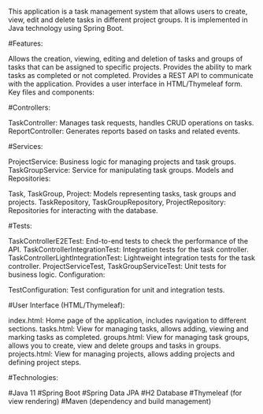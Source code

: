 This application is a task management system that allows users to create, view, edit and delete tasks in different project groups. It is implemented in Java technology using Spring Boot.

#Features:

Allows the creation, viewing, editing and deletion of tasks and groups of tasks that can be assigned to specific projects.
Provides the ability to mark tasks as completed or not completed.
Provides a REST API to communicate with the application.
Provides a user interface in HTML/Thymeleaf form.
Key files and components:

#Controllers:

TaskController: Manages task requests, handles CRUD operations on tasks.
ReportController: Generates reports based on tasks and related events.

#Services:

ProjectService: Business logic for managing projects and task groups.
TaskGroupService: Service for manipulating task groups.
Models and Repositories:

Task, TaskGroup, Project: Models representing tasks, task groups and projects.
TaskRepository, TaskGroupRepository, ProjectRepository: Repositories for interacting with the database.

#Tests:

TaskControllerE2ETest: End-to-end tests to check the performance of the API.
TaskControllerIntegrationTest: Integration tests for the task controller.
TaskControllerLightIntegrationTest: Lightweight integration tests for the task controller.
ProjectServiceTest, TaskGroupServiceTest: Unit tests for business logic.
Configuration:

TestConfiguration: Test configuration for unit and integration tests.

#User Interface (HTML/Thymeleaf):

index.html: Home page of the application, includes navigation to different sections.
tasks.html: View for managing tasks, allows adding, viewing and marking tasks as completed.
groups.html: View for managing task groups, allows you to create, view and delete groups and tasks in groups.
projects.html: View for managing projects, allows adding projects and defining project steps.

#Technologies:

#Java 11
#Spring Boot
#Spring Data JPA
#H2 Database
#Thymeleaf (for view rendering)
#Maven (dependency and build management)
